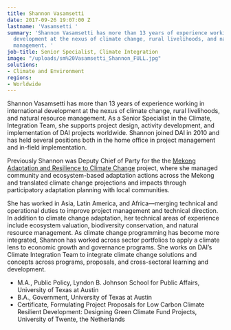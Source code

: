 ```yaml
---
title: Shannon Vasamsetti
date: 2017-09-26 19:07:00 Z
lastname: 'Vasamsetti '
summary: 'Shannon Vasamsetti has more than 13 years of experience working in international
  development at the nexus of climate change, rural livelihoods, and natural resource
  management. '
job-title: Senior Specialist, Climate Integration
image: "/uploads/sm%20Vasamsetti_Shannon_FULL.jpg"
solutions:
- Climate and Environment
regions:
- Worldwide
---
```


Shannon Vasamsetti has more than 13 years of experience working in international development at the nexus of climate change, rural livelihoods, and natural resource management. As a Senior Specialist in the Climate, Integration Team, she supports project design, activity development, and implementation of DAI projects worldwide. 
Shannon joined DAI in 2010 and has held several positions both in the home office in project management and in-field implementation.

Previously Shannon was Deputy Chief of Party for the the [Mekong Adaptation and Resilience to Climate Change](https://www.dai.com/our-work/projects/southeast-asia-mekong-adaptation-and-resilience-climate-change-arcc) project, where she managed community and ecosystem-based adaptation actions across the Mekong and translated climate change projections and impacts through participatory adaptation planning with local communities.

She has worked in Asia, Latin America, and Africa—merging technical and operational duties to improve project management and technical direction. In addition to climate change adaptation, her technical areas of experience include ecosystem valuation, biodiversity conservation, and natural resource management. As climate change programming has become more integrated, Shannon has worked across sector portfolios to apply a climate lens to economic growth and governance programs. She works on DAI’s Climate Integration Team to integrate climate change solutions and concepts across programs, proposals, and cross-sectoral learning and development.

* M.A., Public Policy, Lyndon B. Johnson School for Public Affairs, University of Texas at Austin
* B.A., Government, University of Texas at Austin
* Certificate, Formulating Project Proposals for Low Carbon Climate Resilient Development: Designing Green Climate Fund Projects, University of Twente, the Netherlands